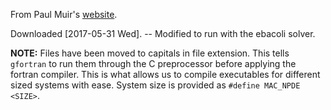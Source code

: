 From Paul Muir's [website](http://cs.stmarys.ca/~muir/BACOLI-3_Webpage.htm).

Downloaded \[2017-05-31 Wed\]. -- Modified to run with the ebacoli solver.

**NOTE:** Files have been moved to capitals in file extension. This tells `gfortran` to run them through the C preprocessor before applying the fortran compiler. This is what allows us to compile executables for different sized systems with ease. System size is provided as `#define MAC_NPDE <SIZE>`.
